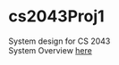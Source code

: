 # cs2043Proj1
System design for CS 2043 <br>
System Overview [here](https://github.com/lmullettcs2043/cs2043Proj1/wiki/System-overview)
